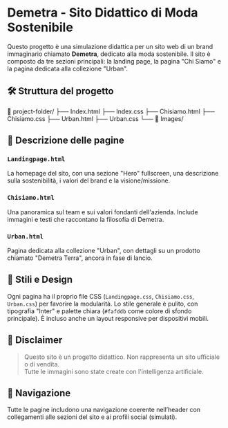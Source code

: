 # Demetra - Sito Didattico di Moda Sostenibile

Questo progetto è una simulazione didattica per un sito web di un brand immaginario chiamato **Demetra**, dedicato alla moda sostenibile. Il sito è composto da tre sezioni principali: la landing page, la pagina "Chi Siamo" e la pagina dedicata alla collezione "Urban".

## 🛠 Struttura del progetto

📁 project-folder/
├── Index.html
├── Index.css
├── Chisiamo.html
├── Chisiamo.css
├── Urban.html
├── Urban.css
└── 📁 Images/

## 📄 Descrizione delle pagine

### `Landingpage.html`
La homepage del sito, con una sezione "Hero" fullscreen, una descrizione sulla sostenibilità, i valori del brand e la visione/missione.

### `Chisiamo.html`
Una panoramica sul team e sui valori fondanti dell'azienda. Include immagini e testi che raccontano la filosofia di Demetra.

### `Urban.html`
Pagina dedicata alla collezione "Urban", con dettagli su un prodotto chiamato "Demetra Terra", ancora in fase di lancio.

## 🎨 Stili e Design

Ogni pagina ha il proprio file CSS (`Landingpage.css`, `Chisiamo.css`, `Urban.css`) per favorire la modularità. Lo stile generale è pulito, con tipografia "Inter" e palette chiara (`#fafddb` come colore di sfondo principale). È incluso anche un layout responsive per dispositivi mobili.

## 📌 Disclaimer

> Questo sito è un progetto didattico. Non rappresenta un sito ufficiale o di vendita.  
> Tutte le immagini sono state create con l'intelligenza artificiale.

## 🔗 Navigazione

Tutte le pagine includono una navigazione coerente nell’header con collegamenti alle sezioni del sito e ai profili social (simulati).

